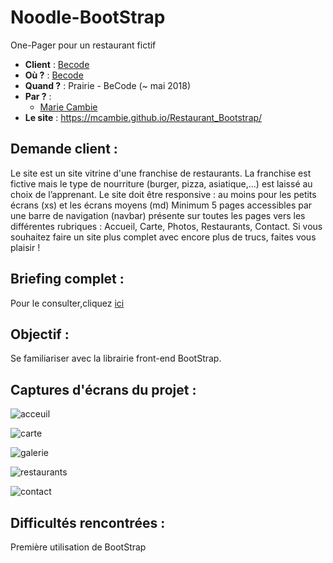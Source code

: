 # Noodle-BootStrap
One-Pager pour un restaurant fictif

- **Client** : [Becode](https://github.com/becodeorg/)
- **Où ?** : [Becode](https://github.com/becodeorg/)
- **Quand ?** :  Prairie - BeCode (~ mai 2018)
- **Par ?** : 
    - [Marie Cambie](https://github.com/MCambie) 
- **Le site** :  https://mcambie.github.io/Restaurant_Bootstrap/

## Demande client : 
Le site est un site vitrine d'une franchise de restaurants. La franchise est fictive mais le type de nourriture (burger, pizza, asiatique,...) est laissé au choix de l’apprenant.
Le site doit être responsive : au moins pour les petits écrans (xs) et les écrans moyens (md)
Minimum 5 pages accessibles par une barre de navigation (navbar) présente sur toutes les pages vers les différentes rubriques : Accueil, Carte, Photos, Restaurants, Contact. Si vous souhaitez faire un site plus complet avec encore plus de trucs, faites vous plaisir !       

## Briefing complet : 
Pour le consulter,cliquez [ici](https://github.com/becodeorg/Johnson2/tree/master/projets/Restaurant_Bootstrap)

## Objectif : 
Se familiariser avec la librairie front-end BootStrap.

## Captures d'écrans du projet  :
![acceuil]()

![carte]()

![galerie]()

![restaurants]()

![contact]()

## Difficultés rencontrées :

Première utilisation de BootStrap
